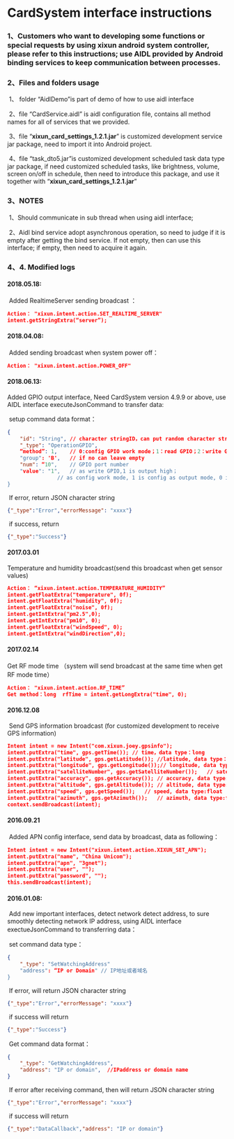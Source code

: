 # 			CardSystem **interface instructions** 

### 1、Customers who want to developing some functions or special requests by using xixun android system controller, please refer to this instructions; use AIDL provided by Android  binding services to keep communication between processes. 

### 2、Files and folders usage

​	1、 folder “AidlDemo”is part of demo of  how to use aidl interface

​	2、file “CardService.aidl” is aidl configuration file, contains all method names for all of services that we provided. 

​	3、file “**xixun_card_settings_1.2.1.jar**” is  customized development service jar package, need to import it into Android project. 

​	4、file “task_dto5.jar”is  customized development scheduled task data type jar package, if need customized scheduled tasks, like brightness, volume, screen on/off in schedule, then need to introduce this package, and use it together with “**xixun_card_settings_1.2.1.jar**”

### 3、NOTES

​	1、Should communicate in sub thread when using aidl interface; 

​	2、Aidl bind service adopt asynchronous operation, so need to judge if it is empty after getting the bind service. If not empty, then can use this interface; if empty, then need to acquire it again. 

### 4、4. Modified logs

#### 	2018.05.18:

​	Added RealtimeServer sending broadcast ：

```json
Action： "xixun.intent.action.SET_REALTIME_SERVER"
intent.getStringExtra(“server”);
```

#### 	2018.04.08:

​	Added sending broadcast when system power off：

```json
Action： "xixun.intent.action.POWER_OFF"
```

#### 	2018.06.13:

Added GPIO  output interface, Need CardSystem version 4.9.9 or above, use AIDL interface executeJsonCommand to transfer data:

​	setup command data format：

```json
{
	"id": "String",	// character stringID，can put random character string 
	"_type": "OperationGPIO",
	“method”: 1,	// 0:config GPIO work mode；1：read GPIO；2：write GPIO
	"group": 'B',	// if no can leave empty
	"num": “10",	// GPIO port number
	"value": "1",	// as write GPIO,1 is output high；
				// as config work mode, 1 is config as output mode, 0 is config input mode
}
```

​	If error, return JSON character string

```json
{"_type":"Error","errorMessage": "xxxx"}
```

​	if success, return

```json
{"_type":"Success"}
```

#### 	2017.03.01

Temperature and humidity broadcast(send this broadcast when get sensor values)	

```json
Action： “xixun.intent.action.TEMPERATURE_HUMIDITY”
intent.getFloatExtra("temperature", 0f);
intent.getFloatExtra("humidity", 0f);			
intent.getFloatExtra("noise", 0f);
intent.getIntExtra("pm2.5",0);
intent.getIntExtra("pm10", 0);
intent.getFloatExtra("windSpeed", 0);
intent.getIntExtra("windDirection",0);
```

#### 	2017.02.14

Get RF mode time （system will send broadcast at the same time when get RF mode time）

```json
Action： "xixun.intent.action.RF_TIME”
Get method：long  rfTime = intent.getLongExtra("time", 0);
```

#### 	2016.12.08

​	Send GPS information broadcast (for customized development to receive GPS information)

```json
Intent intent = new Intent("com.xixun.joey.gpsinfo");
intent.putExtra("time", gps.getTime());	// time，data type：long
intent.putExtra("latitude", gps.getLatitude());	//latitude, data type：double
intent.putExtra("longitude", gps.getLongitude());// longitude, data type：double
intent.putExtra("satelliteNumber", gps.getSatelliteNumber());	// satellite numbers，data type：int
intent.putExtra("accuracy", gps.getAccuracy());	// accuracy, data type:float
intent.putExtra("altitude", gps.getAltitude());	// altitude, data type:float
intent.putExtra("speed", gps.getSpeed());	// speed, data type:float
intent.putExtra("azimuth", gps.getAzimuth());	// azimuth, data type:float
context.sendBroadcast(intent);
```

#### 	2016.09.21

​	Added APN config interface, send data by broadcast, data as following：

```json
Intent intent = new Intent("xixun.intent.action.XIXUN_SET_APN");
intent.putExtra("name", "China Unicom");
intent.putExtra("apn", "3gnet");
intent.putExtra("user", "");
intent.putExtra("password", "");
this.sendBroadcast(intent);
```

#### 	2016.01.08:

​	Add new important interfaces, detect network detect address, to sure smoothly detecting network IP address, using AIDL interface exectueJsonCommand to transferring data：

​	set command data type：

```json
{
	"_type": "SetWatchingAddress"
	"address": “IP or Domain" // IP地址或者域名
}
```

​	If error, will return JSON character string

```json
{"_type":"Error","errorMessage": "xxxx"}
```

​	if success will return

```json
{"_type":"Success"}
```

​	Get command data format：

```json
{
	"_type": "GetWatchingAddress",
	"address": "IP or domain",  //IPaddress or domain name
}
```

​	If error after receiving command, then will return JSON character string

```json
{"_type":"Error","errorMessage": "xxxx"}
```

​	if success will return

```json
{"_type":"DataCallback","address": "IP or domain"}
```

